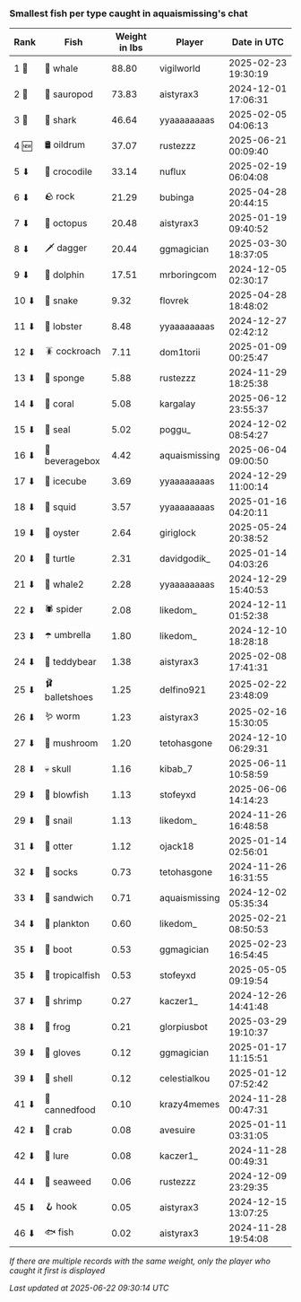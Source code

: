 ### Smallest fish per type caught in aquaismissing's chat
| Rank | Fish | Weight in lbs | Player | Date in UTC |
|------|--------|-----------|---------|------|
| 1 🥇  | 🐳 whale | 88.80 | vigilworld | 2025-02-23 19:30:19 |
| 2 🥈  | 🦕 sauropod | 73.83 | aistyrax3 | 2024-12-01 17:06:31 |
| 3 🥉  | 🦈 shark | 46.64 | yyaaaaaaaas | 2025-02-05 04:06:13 |
| 4 🆕 | 🛢️ oildrum | 37.07 | rustezzz | 2025-06-21 00:09:40 |
| 5 ⬇ | 🐊 crocodile | 33.14 | nuflux | 2025-02-19 06:04:08 |
| 6 ⬇ | 🪨 rock | 21.29 | bubinga | 2025-04-28 20:44:15 |
| 7 ⬇ | 🐙 octopus | 20.48 | aistyrax3 | 2025-01-19 09:40:52 |
| 8 ⬇ | 🗡️ dagger | 20.44 | ggmagician | 2025-03-30 18:37:05 |
| 9 ⬇ | 🐬 dolphin | 17.51 | mrboringcom | 2024-12-05 02:30:17 |
| 10 ⬇ | 🐍 snake | 9.32 | flovrek | 2025-04-28 18:48:02 |
| 11 ⬇ | 🦞 lobster | 8.48 | yyaaaaaaaas | 2024-12-27 02:42:12 |
| 12 ⬇ | 🪳 cockroach | 7.11 | dom1torii | 2025-01-09 00:25:47 |
| 13 ⬇ | 🧽 sponge | 5.88 | rustezzz | 2024-11-29 18:25:38 |
| 14 ⬇ | 🪸 coral | 5.08 | kargalay | 2025-06-12 23:55:37 |
| 15 ⬇ | 🦭 seal | 5.02 | poggu_ | 2024-12-02 08:54:27 |
| 16 ⬇ | 🧃 beveragebox | 4.42 | aquaismissing | 2025-06-04 09:00:50 |
| 17 ⬇ | 🧊 icecube | 3.69 | yyaaaaaaaas | 2024-12-29 11:00:14 |
| 18 ⬇ | 🦑 squid | 3.57 | yyaaaaaaaas | 2025-01-16 04:20:11 |
| 19 ⬇ | 🦪 oyster | 2.64 | giriglock | 2025-05-24 20:38:52 |
| 20 ⬇ | 🐢 turtle | 2.31 | davidgodik_ | 2025-01-14 04:03:26 |
| 21 ⬇ | 🐋 whale2 | 2.28 | yyaaaaaaaas | 2024-12-29 15:40:53 |
| 22 ⬇ | 🕷️ spider | 2.08 | likedom_ | 2024-12-11 01:52:38 |
| 23 ⬇ | ☂️ umbrella | 1.80 | likedom_ | 2024-12-10 18:28:18 |
| 24 ⬇ | 🧸 teddybear | 1.38 | aistyrax3 | 2025-02-08 17:41:31 |
| 25 ⬇ | 🩰 balletshoes | 1.25 | delfino921 | 2025-02-22 23:48:09 |
| 26 ⬇ | 🪱 worm | 1.23 | aistyrax3 | 2025-02-16 15:30:05 |
| 27 ⬇ | 🍄 mushroom | 1.20 | tetohasgone | 2024-12-10 06:29:31 |
| 28 ⬇ | 💀 skull | 1.16 | kibab_7 | 2025-06-11 10:58:59 |
| 29 ⬇ | 🐡 blowfish | 1.13 | stofeyxd | 2025-06-06 14:14:23 |
| 29 ⬇ | 🐌 snail | 1.13 | likedom_ | 2024-11-26 16:48:58 |
| 31 ⬇ | 🦦 otter | 1.12 | ojack18 | 2025-01-14 02:56:01 |
| 32 ⬇ | 🧦 socks | 0.73 | tetohasgone | 2024-11-26 16:31:55 |
| 33 ⬇ | 🥪 sandwich | 0.71 | aquaismissing | 2024-12-02 05:35:34 |
| 34 ⬇ | 🦠 plankton | 0.60 | likedom_ | 2025-02-21 08:50:53 |
| 35 ⬇ | 👢 boot | 0.53 | ggmagician | 2025-02-23 16:54:45 |
| 35 ⬇ | 🐠 tropicalfish | 0.53 | stofeyxd | 2025-05-05 09:19:54 |
| 37 ⬇ | 🦐 shrimp | 0.27 | kaczer1_ | 2024-12-26 14:41:48 |
| 38 ⬇ | 🐸 frog | 0.21 | glorpiusbot | 2025-03-29 19:10:37 |
| 39 ⬇ | 🧤 gloves | 0.12 | ggmagician | 2025-01-17 11:15:51 |
| 39 ⬇ | 🐚 shell | 0.12 | celestialkou | 2025-01-12 07:52:42 |
| 41 ⬇ | 🥫 cannedfood | 0.10 | krazy4memes | 2024-11-28 00:47:31 |
| 42 ⬇ | 🦀 crab | 0.08 | avesuire | 2025-01-11 03:31:05 |
| 42 ⬇ | 🎏 lure | 0.08 | kaczer1_ | 2024-11-28 00:49:31 |
| 44 ⬇ | 🌿 seaweed | 0.06 | rustezzz | 2024-12-09 23:29:35 |
| 45 ⬇ | 🪝 hook | 0.05 | aistyrax3 | 2024-12-15 13:07:25 |
| 46 ⬇ | 🐟 fish | 0.02 | aistyrax3 | 2024-11-28 19:54:08 |

_If there are multiple records with the same weight, only the player who caught it first is displayed_

_Last updated at 2025-06-22 09:30:14 UTC_